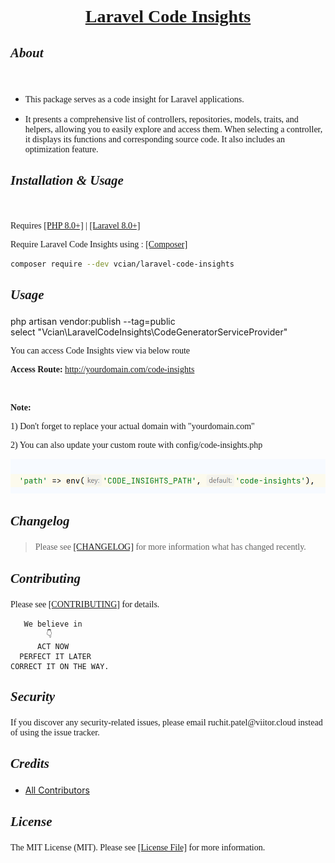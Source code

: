 <link rel="stylesheet" href="https://cdnjs.cloudflare.com/ajax/libs/font-awesome/5.15.3/css/all.min.css">
<link rel="stylesheet" type="text/css" href="https://cdn.example.com/font/font.css">
<h1 align="center" style="font-family: 'CustomFont';"><u>Laravel Code Insights</u></h1>

## <p style="font-family: 'CustomFont';">_About_</p>
<br>


- <p style="font-family: 'CustomFont';">This package serves as a code insight for Laravel applications.</p> 
- <p style="font-family: 'CustomFont';">It presents a comprehensive list of controllers, repositories, models, traits, and helpers, allowing you to easily explore and access them. When selecting a controller, it displays its functions and corresponding source code. It also includes an optimization feature.</p>

## <p style="font-family: 'CustomFont';"><i class="fas fa-cog"></i> _Installation & Usage_</p>
<br>
<p style="font-family: 'CustomFont';">Requires <a href="https://php.net/releases/">[PHP 8.0+]</a> | <a href="https://laravel.com/docs/8.x"> [Laravel 8.0+]</a></p>
<p style="font-family: 'CustomFont';">Require Laravel Code Insights  using : <a href="https://getcomposer.org">[Composer]</a></p>

```bash
composer require --dev vcian/laravel-code-insights
```
## <p style="font-family: 'CustomFont';">_Usage_</p>

php artisan vendor:publish --tag=public
<br>
select "Vcian\LaravelCodeInsights\CodeGeneratorServiceProvider"
<br>
<p style="font-family: 'CustomFont';">You can access Code Insights view via below route</p>
<p style="font-family: 'CustomFont';"><b>Access Route:</b> <a href="#"> http://yourdomain.com/code-insights</a></p>
<br>

<p style="font-family: 'CustomFont';"><b>Note:</b></p>
<p style="font-family: 'CustomFont';"> 1) Don't forget to replace your actual domain with "yourdomain.com"</p>
<p style="font-family: 'CustomFont';"> 2) You can also update your custom route with config/code-insights.php</p>

![img.png](img.png)

## <p style="font-family: 'CustomFont';">_Changelog_</p>


> <p style="font-family: 'CustomFont';">Please see <a href="CHANGELOG.md"> [CHANGELOG]</a> for more information what has changed recently.</p>

## <p style="font-family: 'CustomFont';">_Contributing_</p>


<p style="font-family: 'CustomFont';">Please see <a href="CONTRIBUTING.md"> [CONTRIBUTING]</a> for details.</p>
<p style="font-family: 'CustomFont';">

       We believe in 
            👇
          ACT NOW
      PERFECT IT LATER
    CORRECT IT ON THE WAY.
</p>

## <p style="font-family: 'CustomFont';">_Security_</p>

<p style="font-family: 'CustomFont';">If you discover any security-related issues, please email ruchit.patel@viitor.cloud instead of using the issue tracker.</p>

## <p style="font-family: 'CustomFont';">_Credits_</p>

- [All Contributors](../../contributors)

## <p style="font-family: 'CustomFont';">_License_</p>

<p style="font-family: 'CustomFont';">The MIT License (MIT). Please see <a href="LICENSE.md"> [License File]</a> for more information.</p>
